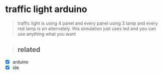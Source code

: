 # traffic light arduino
> traffic light is using 4 panel and every panel using 3 lamp and every red lamp is on alternately. this simulation just uses  led and you can use anything what you want

> ## related
- [x] arduino
- [x] ide 

